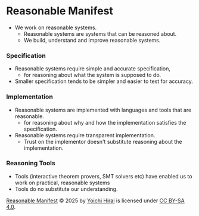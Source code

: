 # Reasonable Manifest

- We work on reasonable systems.
  * Reasonable systems are systems that can be reasoned about.
  * We build, understand and improve reasonable systems.

### Specification
- Reasonable systems require simple and accurate specification,
  * for reasoning about what the system is supposed to do.
- Smaller specification tends to be simpler and easier to test for accuracy.

###  Implementation
- Reasonable systems are implemented with languages and tools that are reasonable.
  * for reasoning about why and how the implementation satisfies the specification.
- Reasonable systems require transparent implementation.
  * Trust on the implementor doesn't substitute reasoning about the implementation.

### Reasoning Tools
- Tools (interactive theorem provers, SMT solvers etc) have enabled us to work on practical, reasonable systems
- Tools do no substitute our understanding.

[Reasonable Manifest](https://github.com/pirapira/reasonable-manifest) © 2025 by [Yoichi Hirai](https://yoichihirai.com) is licensed under [CC BY-SA 4.0](https://creativecommons.org/licenses/by-sa/4.0/).
